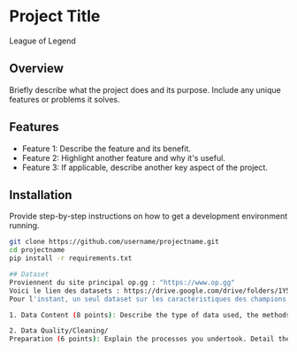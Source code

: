 # Project Title
League of Legend

## Overview
Briefly describe what the project does and its purpose. Include any unique features or problems it solves.

## Features
- Feature 1: Describe the feature and its benefit.
- Feature 2: Highlight another feature and why it's useful.
- Feature 3: If applicable, describe another key aspect of the project.

## Installation
Provide step-by-step instructions on how to get a development environment running.

```bash
git clone https://github.com/username/projectname.git
cd projectname
pip install -r requirements.txt

## Dataset 
Proviennent du site principal op.gg : "https://www.op.gg"
Voici le lien des datasets : https://drive.google.com/drive/folders/1Y5bTnNGTyBFWbEuXdc0BFq9fFeXZresH?usp=share_link
Pour l'instant, un seul dataset sur les caractéristiques des champions a été téléchargé. Nous souhaitons par la suite scrapper des données sur l'historique des parties, mes aussi les points forts et les points faibles des champions. 

1. Data Content (8 points): Describe the type of data used, the methods employed, the sources ofthe data, and the purpose for which it was used.

2. Data Quality/Cleaning/
Preparation (6 points): Explain the processes you undertook. Detail themethods you selected and the reasons behind these choices